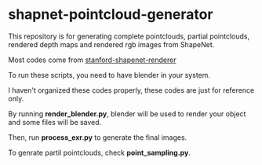 # shapnet-pointcloud-generator
This repository is for generating complete pointclouds, partial pointclouds, rendered depth maps and rendered rgb images from ShapeNet.

Most codes come from [stanford-shapenet-renderer](https://github.com/panmari/stanford-shapenet-renderer)

To run these scripts, you need to have blender in your system.

I haven't organized these codes properly, these codes are just for reference only.

By running **render_blender.py**, blender will be used to render your object and some files will be saved.

Then, run **process_exr.py** to generate the final images.

To genrate partil pointclouds, check **point_sampling.py**.

